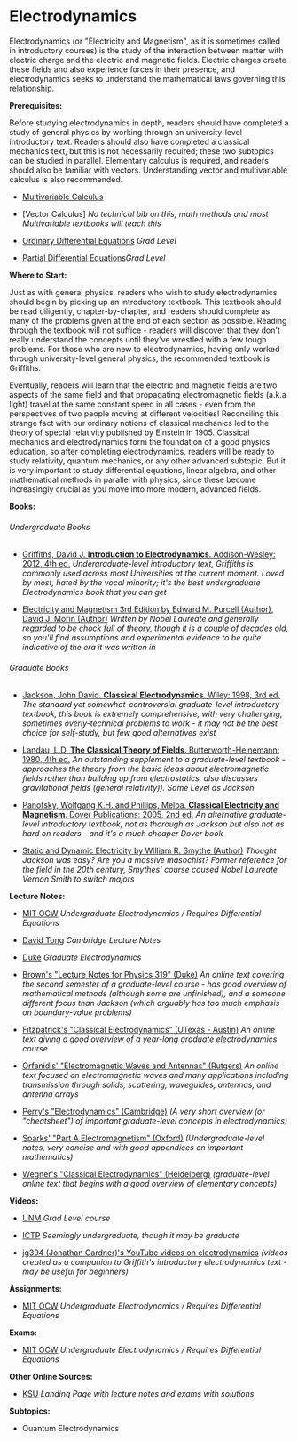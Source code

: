 # Electrodynamics

Electrodynamics (or "Electricity and Magnetism", as it is sometimes called in introductory courses) is the study of the interaction between matter with electric charge and the electric and magnetic fields.  Electric charges create these fields and also experience forces in their presence, and electrodynamics seeks to understand the mathematical laws governing this relationship.

**Prerequisites:**

Before studying electrodynamics in depth, readers should have completed a study of general physics by working through an university-level introductory text.  Readers should also have completed a classical mechanics text, but this is not necessarily required; these two subtopics can be studied in parallel.  Elementary calculus is required, and readers should also be familiar with vectors.  Understanding vector and multivariable calculus is also recommended.

* [Multivariable Calculus]()

* [Vector Calculus] *No technical bib on this, math methods and most Multivariable textbooks will teach this*

* [Ordinary Differential Equations]() *Grad Level*

* [Partial Differential Equations]()*Grad Level*

**Where to Start:**

Just as with general physics, readers who wish to study electrodynamics should begin by picking up an introductory textbook.  This textbook should be read diligently, chapter-by-chapter, and readers should complete as many of the problems given at the end of each section as possible.  Reading through the textbook will not suffice - readers will discover that they don't really understand the concepts until they've wrestled with a few tough problems. For those who are new to electrodynamics, having only worked through university-level general physics, the recommended textbook is Griffiths.

Eventually, readers will learn that the electric and magnetic fields are two aspects of the same field and that propagating electromagnetic fields (a.k.a light) travel at the same constant speed in all cases - even from the perspectives of two people moving at different velocities!  Reconciling this strange fact with our ordinary notions of classical mechanics led to the theory of special relativity published by Einstein in 1905.  Classical mechanics and electrodynamics form the foundation of a good physics education, so after completing electrodynamics, readers will be ready to study relativity, quantum mechanics, or any other advanced subtopic.  But it is very important to study differential equations, linear algebra, and other mathematical methods in parallel with physics, since these become increasingly crucial as you move into more modern, advanced fields.

**Books:**

###### Undergraduate Books

 * [Griffiths, David J.  **Introduction to Electrodynamics**.  Addison-Wesley: 2012, 4th ed.](http://www.amazon.com/Introduction-Electrodynamics-4th-David-Griffiths/dp/0321856562) *Undergraduate-level introductory text, Griffiths is commonly used across most Universities at the current moment. Loved by most, hated by the vocal minority; it's the best undergraduate Electrodynamics book that you can get*

 * [Electricity and Magnetism 3rd Edition by Edward M. Purcell (Author), David J. Morin (Author)](https://archive.org/details/ElectricityAndMagnetismPurcell_201701/page/n423/mode/2up) *Written by Nobel Laureate and generally regarded to be chock full of theory, though it is a couple of decades old, so you'll find assumptions and experimental evidence to be quite indicative of the era it was written in*

###### Graduate Books


 * [Jackson, John David.  **Classical Electrodynamics**.  Wiley: 1998, 3rd ed.](http://www.amazon.com/Classical-Electrodynamics-Third-David-Jackson/dp/047130932X) *The standard yet somewhat-controversial graduate-level introductory textbook, this book is extremely comprehensive, with very challenging, sometimes overly-technical problems to work - it may not be the best choice for self-study, but few good alternatives exist*

 * [Landau, L.D. **The Classical Theory of Fields**. Butterworth-Heinemann: 1980, 4th ed.](http://www.amazon.com/Classical-Theory-Fields-Fourth-Theoretical/dp/0750627689) *An outstanding supplement to a graduate-level textbook - approaches the theory from the basic ideas about electromagnetic fields rather than building up from electrostatics, also discusses gravitational fields (general relativity)). Same Level as Jackson*

 * [Panofsky, Wolfgang K.H. and Phillips, Melba. **Classical Electricity and Magnetism**. Dover Publications: 2005, 2nd ed.](http://www.amazon.com/Classical-Electricity-Magnetism-Second-Physics/dp/0486439240) *An alternative graduate-level introductory textbook, not as thorough as Jackson but also not as hard on readers - and it's a much cheaper Dover book*

 * [Static and Dynamic Electricity by William R. Smythe (Author)](https://archive.org/details/StaticAndDynamicElectricity/page/n5/mode/2up) *Thought Jackson was easy? Are you a massive masochist? Former reference for the field in the 20th century, Smythes' course caused Nobel Laureate Vernon Smith to switch majors*


**Lecture Notes:**

* [MIT OCW](https://ocw.mit.edu/courses/physics/8-07-electromagnetism-ii-fall-2012/lecture-notes/) *Undergraduate Electrodynamics / Requires Differential Equations*

* [David Tong](https://www.damtp.cam.ac.uk/user/tong/em.html) *Cambridge Lecture Notes*

* [Duke](https://webhome.phy.duke.edu/~rgb/Class/Electrodynamics/Electrodynamics.pdf) *Graduate Electrodynamics*

* [Brown's "Lecture Notes for Physics 319" (Duke)](http://www.phy.duke.edu/~rgb/Class/Electrodynamics.php) *An online text covering the second semester of a graduate-level course - has good overview of mathematical methods (although some are unfinished), and a someone different focus than Jackson (which arguably has too much emphasis on boundary-value problems)*

* [Fitzpatrick's "Classical Electrodynamics" (UTexas - Austin)](https://docs.google.com/viewer?docex=1&url=http://farside.ph.utexas.edu/teaching/jk1/Electromagnetism.pdf) *An online text giving a good overview of a year-long graduate electrodynamics course*

* [Orfanidis' "Electromagnetic Waves and Antennas" (Rutgers)](http://www.ece.rutgers.edu/~orfanidi/ewa/) *An online text focused on electromagnetic waves and many applications including transmission through solids, scattering, waveguides, antennas, and antenna arrays*

* [Perry's "Electrodynamics" (Cambridge)](https://docs.google.com/viewer?docex=1&url=http://www.damtp.cam.ac.uk/user/examples/B17L.pdf) *(A very short overview (or "cheatsheet") of important graduate-level concepts in electrodynamics)*

* [Sparks' "Part A Electromagnetism" (Oxford)](https://docs.google.com/viewer?docex=1&url=http://users.ox.ac.uk/~math0391/EMlectures.pdf) *(Undergraduate-level notes, very concise and with good appendices on important mathematics)*

* [Wegner's "Classical Electrodynamics" (Heidelberg)](https://docs.google.com/viewer?docex=1&url=http://www.tphys.uni-heidelberg.de/~wegner/e03.dyn/El03Gese.pdf) *(graduate-level online text that begins with a good overview of elementary concepts)*



**Videos:**

* [UNM](https://www.youtube.com/playlist?list=PL2kD2z3irmUhQM-iF6uZqOvtvwbkb3TnQ) *Grad Level course*

* [ICTP](https://www.youtube.com/watch?v=yRdifN00Vuc&list=PLp0hSY2uBeP-S-fTaklDhGOOg4wpKYc6K) *Seemingly undergraduate, though it may be graduate*

* [jg394 (Jonathan Gardner)'s YouTube videos on electrodynamics](https://www.youtube.com/playlist?list=PLDDEED00333C1C30E) *(videos created as a companion to Griffith's introductory electrodynamics text - may be useful for beginners)*

**Assignments:**

* [MIT OCW](https://ocw.mit.edu/courses/physics/8-07-electromagnetism-ii-fall-2012/assignments/) *Undergraduate Electrodynamics / Requires Differential Equations*

**Exams:**

* [MIT OCW](https://ocw.mit.edu/courses/physics/8-07-electromagnetism-ii-fall-2012/exams/) *Undergraduate Electrodynamics / Requires Differential Equations*

**Other Online Sources:**

* [KSU](https://www.phys.ksu.edu/personal/wysin/ED-I/) *Landing Page with lecture notes and exams with solutions*

**Subtopics:**

 * Quantum Electrodynamics

